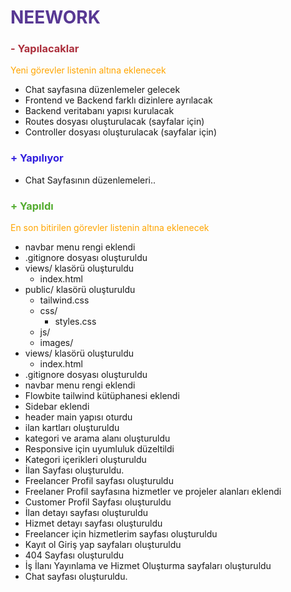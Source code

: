 # <span style="color:#583893">NEEWORK</span>

### <span style="color:#AC2F3C"> - Yapılacaklar </span>

<span style="color:orange"> Yeni görevler listenin altına eklenecek </span>

- Chat sayfasına düzenlemeler gelecek
- Frontend ve Backend farklı dizinlere ayrılacak
- Backend veritabanı yapısı kurulacak
- Routes dosyası oluşturulacak (sayfalar için)
- Controller dosyası oluşturulacak (sayfalar için)

### <span style="color:#321FDE"> + Yapılıyor</span>

- Chat Sayfasının düzenlemeleri..

### <span style="color:#53AC2F"> + Yapıldı</span>

<span style="color:orange"> En son bitirilen görevler listenin altına eklenecek </span>

- navbar menu rengi eklendi
- .gitignore dosyası oluşturuldu
- views/ klasörü oluşturuldu
  - index.html
- public/ klasörü oluşturuldu
  - tailwind.css
  - css/
    - styles.css
  - js/
  - images/
- views/ klasörü oluşturuldu
  - index.html
- .gitignore dosyası oluşturuldu
- navbar menu rengi eklendi
- Flowbite tailwind kütüphanesi eklendi
- Sidebar eklendi
- header main yapısı oturdu
- ilan kartları oluşturuldu
- kategori ve arama alanı oluşturuldu
- Responsive için uyumluluk düzeltildi
- Kategori içerikleri oluşturuldu
- İlan Sayfası oluşturuldu.
- Freelancer Profil sayfası oluşturuldu
- Freelaner Profil sayfasına hizmetler ve projeler alanları eklendi
- Customer Profil Sayfası oluşturuldu
- İlan detayı sayfası oluşturuldu
- Hizmet detayı sayfası oluşturuldu
- Freelancer için hizmetlerim sayfası oluşturuldu
- Kayıt ol Giriş yap sayfaları oluşturuldu
- 404 Sayfası oluşturuldu
- İş İlanı Yayınlama ve Hizmet Oluşturma sayfaları oluşturuldu
- Chat sayfası oluşturuldu.
